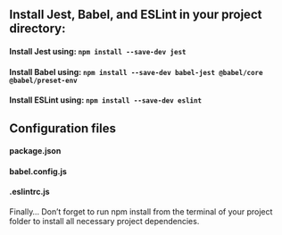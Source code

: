 ## Install Jest, Babel, and ESLint in your project directory:

#### Install Jest using: `npm install --save-dev jest`
#### Install Babel using: `npm install --save-dev babel-jest @babel/core @babel/preset-env`
#### Install ESLint using: `npm install --save-dev eslint`

## Configuration files
#### package.json
#### babel.config.js
#### .eslintrc.js
Finally…
Don’t forget to run npm install from the terminal of your project folder to install all necessary project dependencies.